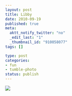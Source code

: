 ```yaml
--- 
layout: post
title: Libby
date: 2010-09-19
published: true
meta: 
  aktt_notify_twitter: "no"
  _edit_last: "1"
  _thumbnail_id: "910058077"
tags: []

type: post
categories: 
- fun
- tumble-photo
status: publish
---
```



[![](http://liblab.net/andyeick/files/2010/09/photo4-e1284942300373-224x300.jpg)](http://liblab.net/andyeick/blog/2010/09/19/libby-4/photo4/)

